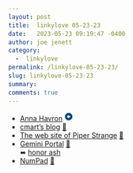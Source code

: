 ```yaml
---
layout: post
title:  linkylove 05-23-23
date:   2023-05-23 09:19:47 -0400
author: joe jenett
category:
  -  linkylove
permalink: /linkylove-05-23-23/
slug: linkylove-05-23-23
summary: 
comments: true
---
```

<ul class="linkylove">
	<li><a title="Anna Havron" href="https://www.annahavron.com/">Anna Havron</a> <a class="normaltext" title="source" href="https://blogroll.org/"><img src="/images/left-arrow.png" alt="" width="18"></a></li>
	<li><a title="cmart's blog" href="https://cmart.blog/blog/">cmart’s blog</a> <a href="https://pinboard.in/u:measuretwice">📌</a></li>
	<li><a title="The web site of Piper Strange" href="https://piperstrange.neocities.org/">The web site of Piper Strange</a> <a href="https://pinboard.in/u:veronique">📌</a></li>
	<li><a title="Gemini Portal" href="https://portal.mozz.us/gemini/hnr.fyi/research.gmi">Gemini Portal</a> <a href="https://pinboard.in/u:tremolo">📌</a><br>⬌ <a title="honor ash" href="https://hnr.fyi/">honor ash</a></li>
	<li><a title="text editor/calculator hybrid" href="https://numpad.io/">NumPad</a> <a href="https://pinboard.in/u:philapple">📌</a></li>
</ul>

<a href="https://brid.gy/publish/mastodon"></a>
